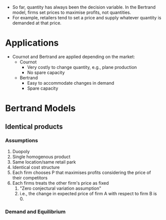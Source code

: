 - So far, quantity has always been the decision variable.
In the Bertrand model, firms set prices to maximise profits, not quantities.
- For example, retailers tend to set a price and supply whatever quantity is demanded at that price.
# Applications
- Cournot and Bertrand are applied depending on the market:
	- Cournot
		- Very costly to change quantity, e.g., plane production
		- No spare capacity
	- Bertrand
		- Easy to accommodate changes in demand
		- Spare capacity
# Bertrand Models
## Identical products
### Assumptions
1. Duopoly
2. Single homogenous product
3. Same location/same retail park
4. Identical cost structure
5. Each firm chooses P that maximises profits considering the price of their competitors
6. Each firms treats the other firm's price as fixed
	1. "Zero conjectural variation assumption"
	2. i.e., the change in expected price of firm A with respect to firm B is 0.
### Demand and Equilibrium
